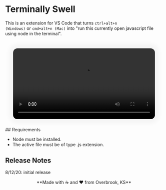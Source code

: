 # Terminally Swell

This is an extension for VS Code that turns <code>ctrl+alt+n (Windows)</code> or <code>cmd+alt+n (Mac)</code> into "run this currently open javascript file using node in the terminal".

<video style="width: 90%; border-radius: 1em; box-shadow: 0 0 1em 1em #00000009; margin: 5%;">
    <source alt="video demonstrating extension" src="https://github.com/JoePall/terminally-swell/blob/master/assets/terminally-swell.mp4?raw=true" type="video/mp4">
</video>
## Requirements

- Node must be installed.
- The active file must be of type .js extension.

## Release Notes

8/12/20: initial release


<p style="margin: auto; text-align: center;">**Made with ☕ and ❤ from Overbrook, KS**</p>